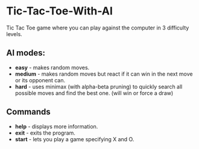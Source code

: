 # Tic-Tac-Toe-With-AI
 Tic Tac Toe game where you can play against the computer in 3 difficulty levels.
 
## AI modes:
- **easy** - makes random moves.
- **medium** - makes random moves but react if it can win in the next move or its opponent can.
- **hard** - uses minimax (with alpha-beta pruning) to quickly search all possible moves and find the best one. (will win or force a draw)

## Commands
- **help** - displays more information.
- **exit** - exits the program.
- **start** - lets you play a game specifying X and O.
